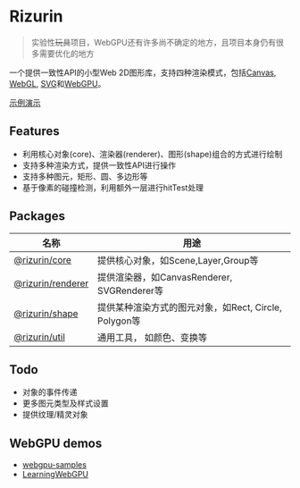 # Rizurin

> 实验性~~玩具~~项目，WebGPU还有许多尚不确定的地方，且项目本身仍有很多需要优化的地方

一个提供一致性API的小型Web 2D图形库，支持四种渲染模式，包括[Canvas](https://www.w3.org/TR/2dcontext2/), [WebGL](https://www.khronos.org/registry/webgl/specs/latest/2.0/), [SVG](https://www.w3.org/TR/SVG2/)和[WebGPU](https://gpuweb.github.io/gpuweb/)。

[示例演示](https://yrq110.me/rizurin/)

## Features

* 利用核心对象(core)、渲染器(renderer)、图形(shape)组合的方式进行绘制
* 支持多种渲染方式，提供一致性API进行操作
* 支持多种图元，矩形、圆、多边形等
* 基于像素的碰撞检测，利用额外一层进行hitTest处理

## Packages

名称 | 用途
----- | ------- 
[@rizurin/core](packages/core/README.md) | 提供核心对象，如Scene,Layer,Group等 |
[@rizurin/renderer](packages/renderer/README.md) | 提供渲染器，如CanvasRenderer, SVGRenderer等 | 
[@rizurin/shape](packages/shape/README.md) | 提供某种渲染方式的图元对象，如Rect, Circle, Polygon等 |
[@rizurin/util](packages/util/README.md) | 通用工具， 如颜色、变换等 |

## Todo

* 对象的事件传递
* 更多图元类型及样式设置
* 提供纹理/精灵对象

## WebGPU demos

* [webgpu-samples](https://github.com/austinEng/webgpu-samples)
* [LearningWebGPU](https://github.com/hjlld/LearningWebGPU)
